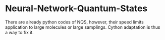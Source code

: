 # Neural-Network-Quantum-States
There are already python codes of NQS, however, their speed limits application to large molecules or large samplings. Cython adaptation is thus a way to fix it.

